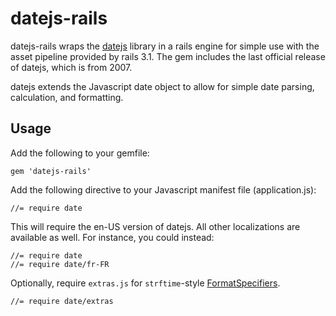 # datejs-rails

datejs-rails wraps the [datejs](http://www.datejs.com/) library in a rails engine for simple
use with the asset pipeline provided by rails 3.1. The gem includes the last official release
of datejs, which is from 2007.

datejs extends the Javascript date object to allow for simple date parsing, calculation,
and formatting.

## Usage

Add the following to your gemfile:

    gem 'datejs-rails'

Add the following directive to your Javascript manifest file (application.js):

    //= require date

This will require the en-US version of datejs. All other localizations are
available as well. For instance, you could instead:

    //= require date
    //= require date/fr-FR

Optionally, require `extras.js` for `strftime`-style [FormatSpecifiers](http://code.google.com/p/datejs/wiki/FormatSpecifiers).

    //= require date/extras

    
    